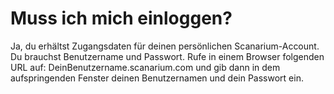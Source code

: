 # Muss ich mich einloggen?

Ja, du erhältst Zugangsdaten für deinen persönlichen Scanarium-Account. Du brauchst Benutzername und Passwort. Rufe in einem Browser folgenden URL auf: DeinBenutzername.scanarium.com und gib dann in dem aufspringenden Fenster deinen Benutzernamen und dein Passwort ein.
